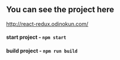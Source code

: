 ## You can see the project here
http://react-redux.odinokun.com/

#### start project - `npm start`
#### build project - `npm run build`
